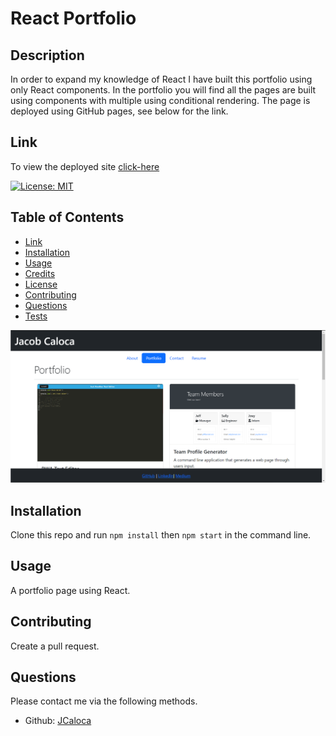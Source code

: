# React Portfolio

## Description

In order to expand my knowledge of React I have built this portfolio using only React components. In the portfolio you will find all the pages are built using components with multiple using conditional rendering. The page is deployed using GitHub pages, see below for the link.

## Link

To view the deployed site [click-here](https://jcaloca.github.io/react-portfolio/)

[![License: MIT](https://img.shields.io/badge/License-MIT-yellow.svg)](https://opensource.org/licenses/MIT)

## Table of Contents

- [Link](#link)
- [Installation](#installation)
- [Usage](#usage)
- [Credits](#credits)
- [License](#license)
- [Contributing](#contributing)
- [Questions](#questions)
- [Tests](#tests)

![portfolio-page](/assets/portfolio.png)

## Installation

Clone this repo and run `npm install` then `npm start` in the command line.

## Usage

A portfolio page using React.

## Contributing

Create a pull request.

## Questions

Please contact me via the following methods.

- Github: [JCaloca](https://github.com/JCaloca)

